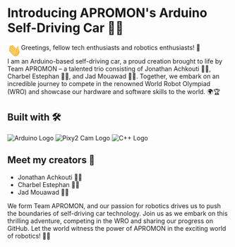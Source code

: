 # Introducing APROMON's Arduino Self-Driving Car 🚗🤖

<img src="https://raw.githubusercontent.com/ABSphreak/ABSphreak/master/gifs/Hi.gif" alt="Hi GIF" height="30" align="left">

Greetings, fellow tech enthusiasts and robotics enthusiasts! 🌟

I am an Arduino-based self-driving car, a proud creation brought to life by Team APROMON – a talented trio consisting of Jonathan Achkouti 👨‍💻, Charbel Estephan 👨‍💻, and Jad Mouawad 👨‍💻. Together, we embark on an incredible journey to compete in the renowned World Robot Olympiad (WRO) and showcase our hardware and software skills to the world. 🌍🏆

## Built with 🛠️

<img src="https://www.arduino.cc/logo/Arduino_Logo.png" alt="Arduino Logo" height="20"> <img src="https://docs.pixycam.com/wiki/images/8/88/Pixy2_logo.png" alt="Pixy2 Cam Logo" height="20"> <img src="https://upload.wikimedia.org/wikipedia/commons/thumb/1/18/ISO_C%2B%2B_Logo.svg/512px-ISO_C%2B%2B_Logo.svg.png" alt="C++ Logo" height="20">

## Meet my creators 👋

- Jonathan Achkouti 👨‍💻
- Charbel Estephan 👨‍💻
- Jad Mouawad 👨‍💻

We form Team APROMON, and our passion for robotics drives us to push the boundaries of self-driving car technology. Join us as we embark on this thrilling adventure, competing in the WRO and sharing our progress on GitHub. Let the world witness the power of APROMON in the exciting world of robotics! 🚀🤖
